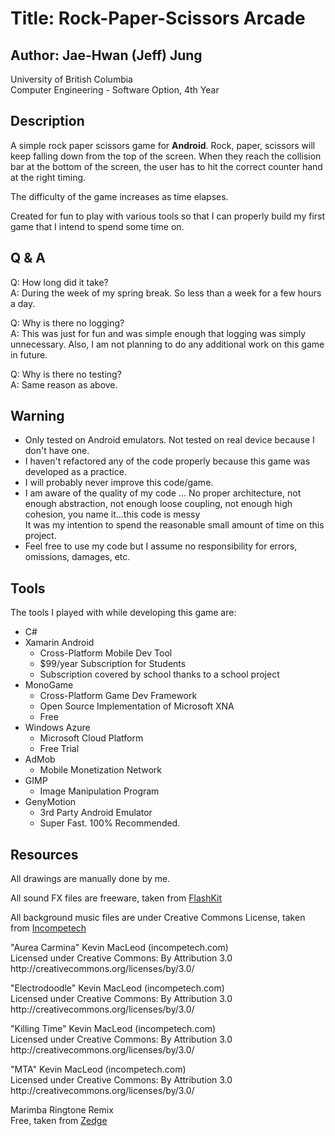 <html>
<h1>Title: Rock-Paper-Scissors Arcade</h1>
<h2>Author: Jae-Hwan (Jeff) Jung</h2>
<p>University of British Columbia<br>
Computer Engineering - Software Option, 4th Year</h3>
<h2>Description</h2>
<p>A simple rock paper scissors game for <b>Android</b>. Rock, paper, scissors will keep falling down from the top of the screen. When they reach the collision bar at the bottom of the screen, the user has to hit the correct counter hand at the right timing.</p>
<p>The difficulty of the game increases as time elapses.</p>
<p>Created for fun to play with various tools so that I can properly build my first game that I intend to spend some time on.</p>
<h2>Q & A</h2>
<p>Q: How long did it take?<br>
A: During the week of my spring break. So less than a week for a few hours a day.</p>
<p>Q: Why is there no logging?<br>
A: This was just for fun and was simple enough that logging was simply unnecessary. Also, I am not planning to do any additional work on this game in future.</p>
<p>Q: Why is there no testing?<br>
A: Same reason as above.</p>
<h2>Warning</h2>
<ul>
<li>Only tested on Android emulators. Not tested on real device because I don't have one.</li>
<li>I haven't refactored any of the code properly because this game was developed as a practice.</li>
<li>I will probably never improve this code/game.</li>
<li>I am aware of the quality of my code ... No proper architecture, not enough abstraction, not enough loose coupling, not enough high cohesion, you name it...this code is messy<br>
It was my intention to spend the reasonable small amount of time on this project.</li>
<li>Feel free to use my code but I assume no responsibility for errors, omissions, damages, etc.</li>
</ul>
<h2>Tools</h2>
The tools I played with while developing this game are:
<ul>
	<li>C#</li>
	<li>Xamarin Android
		<ul>
		<li>Cross-Platform Mobile Dev Tool</li>
		<li>$99/year Subscription for Students</li>
		<li>Subscription covered by school thanks to a school project</li>
		</ul>
	</li>
	<li>MonoGame        
		<ul>
		<li>Cross-Platform Game Dev Framework</li>
		<li>Open Source Implementation of Microsoft XNA</li>
		<li>Free</li>
		</ul>
	</li>
	<li>Windows Azure
		<ul>
		<li>Microsoft Cloud Platform</li>
		<li>Free Trial</li>
		</ul>
	</li>
	<li>AdMob
		<ul>
		<li>Mobile Monetization Network</li>
		</ul>
	</li>
	<li>GIMP
		<ul>
		<li>Image Manipulation Program</li>
		</ul>
	</li>
	<li>GenyMotion
		<ul>
		<li>3rd Party Android Emulator</li>
		<li>Super Fast. 100% Recommended.</li>
		</ul>
	</li>
</ul>
<h2>Resources</h2>
<p>All drawings are manually done by me.</p>
<p>All sound FX files are freeware, taken from <a href="http://www.flashkit.com/">FlashKit</a></p>
<p>All background music files are under Creative Commons License, taken from <a href="http://incompetech.com/music/royalty-free/index.html?genre=Electronica&page=1">Incompetech</a></p>
<p>"Aurea Carmina" Kevin MacLeod (incompetech.com)<br> 
Licensed under Creative Commons: By Attribution 3.0<br>
http://creativecommons.org/licenses/by/3.0/</p>
<p>"Electrodoodle" Kevin MacLeod (incompetech.com)<br> 
Licensed under Creative Commons: By Attribution 3.0<br>
http://creativecommons.org/licenses/by/3.0/</p>
<p>"Killing Time" Kevin MacLeod (incompetech.com) <br>
Licensed under Creative Commons: By Attribution 3.0<br>
http://creativecommons.org/licenses/by/3.0/</p>
<p>"MTA" Kevin MacLeod (incompetech.com)<br> 
Licensed under Creative Commons: By Attribution 3.0<br>
http://creativecommons.org/licenses/by/3.0/</p>
<p>Marimba Ringtone Remix<br>
Free, taken from <a href="http://www.zedge.net/dmca/">Zedge</a></p>
</html>